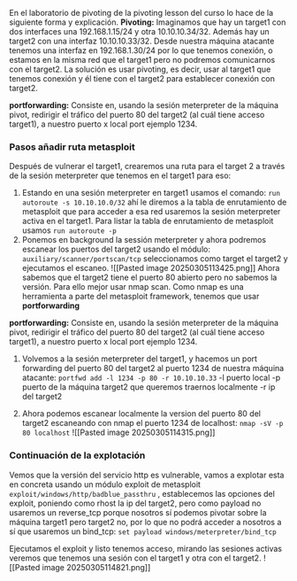 En el laboratorio de pivoting de la pivoting lesson del curso lo hace de la siguiente forma y explicación.
**Pivoting:** Imaginamos que hay un target1 con dos interfaces una 192.168.1.15/24 y otra 10.10.10.34/32. Además hay un target2 con una interfaz 10.10.10.33/32. Desde nuestra máquina atacante tenemos una interfaz en 192.168.1.30/24 por lo que tenemos conexión, o estamos en la misma red que el target1 pero no podremos comunicarnos con el target2.
La solución es usar pivoting, es decir, usar al target1 que tenemos conexión y él tiene con el target2 para establecer conexión con target2.

**portforwarding:** Consiste en, usando la sesión meterpreter de la máquina pivot, redirigir el tráfico del puerto 80 del target2 (al cuál tiene acceso target1), a nuestro puerto x local port ejemplo 1234.

### Pasos añadir ruta metasploit

Después de vulnerar el target1, crearemos una ruta para el target 2 a través de la sesión meterpreter que tenemos en el target1 para eso:
1. Estando en una sesión meterpreter en target1 usamos el comando: 
	`run autoroute -s 10.10.10.0/32` ahí le diremos a la tabla de enrutamiento de metasploit que para acceder a esa red usaremos la sesión meterpreter activa en el target1. Para listar la tabla de enrutamiento de metasploit usamos `run autoroute -p`
2. Ponemos en background la sessión meterpreter y ahora podremos escanear los puertos del target2 usando el módulo:
	`auxiliary/scanner/portscan/tcp` seleccionamos como target el target2 y ejecutamos el escaneo.
	![[Pasted image 20250305113425.png]]
	Ahora sabemos que el target2 tiene el puerto 80 abierto pero no sabemos la versión. Para ello mejor usar nmap scan. Como nmap es una herramienta a parte del metasploit framework, tenemos que usar **portforwarding**

**portforwarding:** Consiste en, usando la sesión meterpreter de la máquina pivot, redirigir el tráfico del puerto 80 del target2 (al cuál tiene acceso target1), a nuestro puerto x local port ejemplo 1234.

1. Volvemos a la sesión meterpreter del target1, y hacemos un port forwarding del puerto 80 del target2 al puerto 1234 de nuestra máquina atacante:
	`portfwd add -l 1234 -p 80 -r 10.10.10.33`
	-l puerto local
	-p puerto de la máquina target2 que queremos traernos localmente
	-r ip del target2
	
2. Ahora podemos escanear localmente la version del puerto 80 del target2 escaneando con nmap el puerto 1234 de localhost:
	`nmap -sV -p 80 localhost`
	![[Pasted image 20250305114315.png]]


### Continuación de la explotación

Vemos que la versión del servicio http es vulnerable, vamos a explotar esta en concreta usando un módulo exploit de metasploit `exploit/windows/http/badblue_passthru` , establecemos las opciones del exploit, poniendo como rhost la ip del target2, pero como payload no usaremos un reverse_tcp porque nosotros sí podemos pivotar sobre la máquina target1 pero target2 no, por lo que no podrá acceder a nosotros a sí que usaremos un bind_tcp:
`set payload windows/meterpreter/bind_tcp`

Ejecutamos el exploit y listo tenemos acceso, mirando las sesiones activas veremos que tenemos una sesión con el target1 y otra con el target2.
![[Pasted image 20250305114821.png]]
